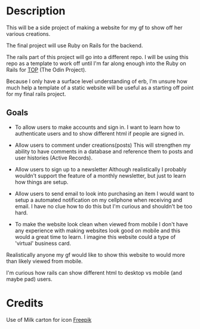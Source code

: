# Description

This will be a side project of making a website for my gf to show off her various creations.

The final project will use Ruby on Rails for the backend.

The rails part of this project will go into a different repo. I will be using this repo as a template to work off until I'm far along enough into the Ruby on Rails for [TOP]("https://www.theodinproject.com/") (The Odin Project).

Because I only have a surface level understanding of erb, I'm unsure how much help a template of a static website will be useful as a starting off point for my final rails project.

## Goals

* To allow users to make accounts and sign in.
I want to learn how to authenticate users and to show different html if people are signed in.

* Allow users to comment under creations(posts)
This will strengthen my ability to have comments in a database and reference them to posts and user histories (Active Records).

* Allow users to sign up to a newsletter
Although realistically I probably wouldn't support the feature of a monthly newsletter, but just to learn how things are setup.

* Allow users to send email to look into purchasing an item
I would want to setup a automated notification on my cellphone when receiving and email. I have no clue how to do this but I'm curious and shouldn't be too hard.

* To make the website look clean when viewed from mobile
I don't have any experience with making websites look good on mobile and this would a great time to learn. I imagine this website could a type of 'virtual' business card.

Realistically anyone my gf would like to show this website to would more than likely viewed from mobile. 

I'm curious how rails can show different html to desktop vs mobile (and maybe pad) users.

# Credits

Use of Milk carton for icon [Freepik]("https://www.flaticon.com/free-icon/milk-box_3500274?term=milk+carton&page=1&position=5&origin=search&related_id=3500274")